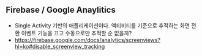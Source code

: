 ## Firebase / Google Anaylitics

- Single Activity 기반의 애플리케이션이다. 액티비티를 기준으로 추적하는 화면 전환 이벤트 기능을 끄고 수동으로만 추적할 순 없을까?
- https://firebase.google.com/docs/analytics/screenviews?hl=ko#disable_screenview_tracking
